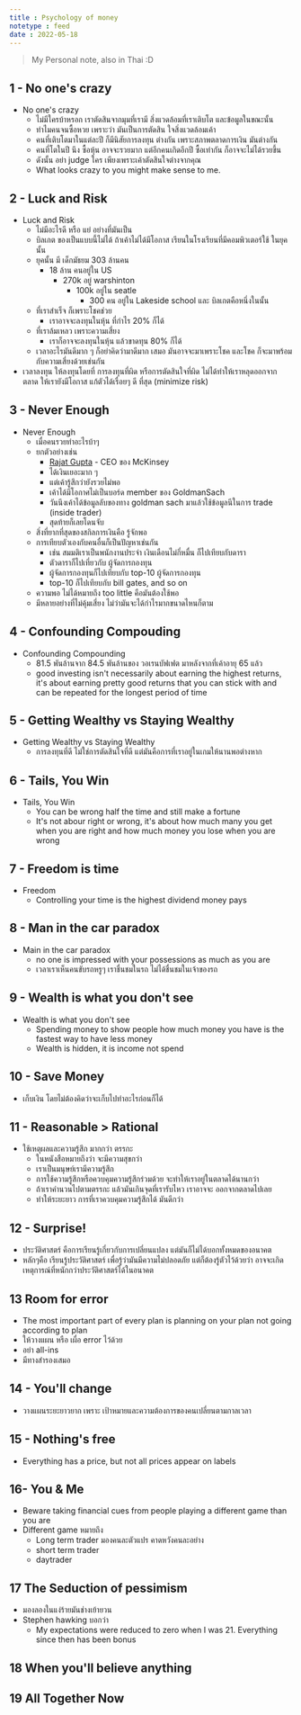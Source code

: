 ```yaml
---
title : Psychology of money
notetype : feed
date : 2022-05-18
---
```


> My Personal note, also in Thai :D

## 1 -  No one's crazy
- No one's crazy
	- ไม่มีใครบ้าหรอก เราตัดสินจากมุมที่เรามี สิ่งแวดล้อมที่เราเติบโต และข้อมูลในขณะนั้น
	- ทำไมคนจนซื้อหวย เพราะว่า มันเป็นการตัดสิน ใจสิ่งแวดล้อมเค้า
	- คนที่เติบโตมาในแต่ละปี ก็มีนิสัยการลงทุน ต่างกัน เพราะสภาพตลาดการเงิน มันต่างกัน
	- คนที่โตในปี นึง ซื้อหุ้น อาจจะรวยมาก แต่อีกคนเกิดอีกปี ซื้อเท่ากัน ก็อาจจะไม่ได้รวยขึ้น
	- ดังนั้น อย่า judge ใคร เพียงเพราะเค้าตัดสินใจต่างจากคุณ
	- What looks crazy to you might make sense to me.

## 2 - Luck and Risk
- Luck and Risk
	- ไม่มีอะไรดี หรือ แย่ อย่างที่มันเป็น
	- บิลเกต ของเป็นแบบนี้ไม่ได้ ถ้าเค้าไม่ได้มีโอกาส เรียนในโรงเรียนที่มีคอมพิวเตอร์ใช้ ในยุคนั้น
	- ยุคนั้น มี เด็กมัธยม 303 ล้านคน
		- 18 ล้าน คนอยู่ใน US
			-  270k อยู่ warshinton
				- 100k อยู่ใน seatle
					- 300 คน อยู่ใน Lakeside school และ บิลเกตคือหนึ่งในนั้น
	- ที่เราสำเร็จ ก็เพราะโชคช่วย
		- เราอาจจะลงทุนในหุ้น ที่กำไร 20% ก็ได้
	- ที่เราล้มเหลว เพราะความเสี่ยง
		- เราก็อาจจะลงทุนในหุ้น แล้วขาดทุน 80% ก็ได้
	- เวลาอะไรมันดีมาก ๆ ก็อย่าคิดว่ามาดีมาก เสมอ มันอาจจะมาเพราะโชค และโชค ก็จะมาพร้อมกับความเสี่ยงด้วยเช่นกัน
- เวลาลงทุน ให้ลงทุนโดยที่ การลงทุนที่ผิด หรือการตัดสินใจที่ผิด ไม่ได้ทำให้เราหลุดออกจากตลาด ให้เรายังมีโอกาส แก้ตัวได้เรื่อยๆ ดี ที่สุด (minimize risk)


## 3 - Never Enough
- Never Enough
	- เมื่อคนรวยทำอะไรบ้าๆ
	- ยกตัวอย่างเช่น
		- [Rajat Gupta](https://en.wikipedia.org/wiki/Rajat_Gupta) - CEO ของ McKinsey
		- ได้เงินเยอะมาก ๆ
		- แต่เค้ารู้สึกว่ายังรวยไม่พอ
		- เค้าได้มีโอกาศไม่เป็นบอร์ด member ของ GoldmanSach
		- วันนึงเค้าได้ข้อมูลลับของทาง goldman sach มาแล้วใช้ข้อมูลนีในการ trade (inside trader)
		- สุดท้ายก็เลยโดนจับ
	- สิ่งที่ยากที่สุดของสกิลการเงินคือ รู้จักพอ
	- การเทียบตัวเองกับคนอื่นก็เป็นปัญหาเช่นกัน
		- เช่น สมมติเราเป็นพนักงานประจำ เงินเดือนไม่กี่หมื่น ก็ไปเทียบกับดารา
		- ตัวดาราก็ไปเที่ยวกับ ผู้จัดการกองทุน
		- ผู้จัดการกองทุนก็ไปเทียบกับ top-10 ผู้จัดการกองทุน
		- top-10 ก็ไปเทียบกับ bill gates, and so on
	- ความพอ ไม่ได้หมายถึง too little คือมันต้องใช้พอ
	- มีหลายอย่างที่ไม่คุ้มเสี่ยง ไม่ว่ามันจะได้กำไรมากขนาดไหนก็ตาม

## 4 - Confounding Compouding
- Confounding Compounding
	- 81.5 พันล้านจาก 84.5 พันล้านของ วอเรนบัฟเฟต มาหลังจากที่เค้าอายุ 65 แล้ว
	- good investing isn't necessarily about earning the highest returns, it's about earning pretty good returns that you can stick with and can be repeated for the longest period of time

## 5 - Getting Wealthy vs Staying Wealthy
- Getting Wealthy vs Staying Wealthy
	- การลงทุนที่ดี ไม่ใช่การตัดสินใจที่ดี แต่มันคือการที่เราอยู่ในเกมให้นานพอต่างหาก

## 6 - Tails, You Win
- Tails, You Win
	- You can be wrong half the time and still make a fortune
	- It's not abour right or wrong, it's about how much many you get when you are right and how much money you lose when you are wrong

## 7 - Freedom is time
- Freedom
	- Controlling your time is the highest dividend money pays

## 8 - Man in the car paradox
- Main in the car paradox
	- no one is impressed with your possessions as much as you are
	- เวลาเราเห็นคนขับรถหรูๆ เราชื่นชมในรถ ไม่ได้ชื่นชมในเจ้าของรถ

## 9 - Wealth is what you don't see
- Wealth is what you don't see
	- Spending money to show people how much money you have is the fastest way to have less money
	- Wealth is hidden, it is income not spend

## 10 - Save Money
- เก็บเงิน โดยไม่ต้องคิดว่าจะเก็บไปทำอะไรก่อนก็ได้

## 11 - Reasonable > Rational
- ใช้เหตุผลและความรู้สึก มากกว่า ตรรกะ
	- ในหนังสือหมายถึงว่า จะมีความสุขกว่า
	- เราเป็นมนุษย์เรามีความรู้สึก
	- การใช้ความรู้สึกหรือควบคุมความรู้สึกร่วมด้วย จะทำให้เราอยู่ในตลาดได้นานกว่า
	- ถ้าเราคำนวนไปตามตรรกะ แล้วมันเกินจุดที่เรารับไหว เราอาจจะ ออกจากตลาดไปเลย
	- ทำให้ระยะยาว การที่เราควบคุมความรู้สึกได้ มันดีกว่า

## 12 - Surprise!
- ประวัติศาสตร์ คือการเรียนรู้เกี่ยวกับการเปลี่ยนแปลง แต่มันก็ไม่ได้บอกทั้งหมดของอนาคต
- หลักๆคือ เรียนรู้ประวัติศาสตร์ เพื่อรู้ว่ามันมีความไม่ปลอดภัย แต่ก็ต้องรู้ตัวไว้ด้วยว่า อาจจะเกิดเหตุการณ์ที่หนักกว่าประวัติศาสตร์ได้ในอนาคต

## 13 Room for error
- The most important part of every plan is planning on your plan not going according to plan
- ให้วางแผน หรือ เผื่อ error ไว้ด้วย
- อย่า all-ins
- มีทางสำรองเสมอ

## 14 - You'll change
- วางแผนระยะยาวยาก เพราะ เป้าหมายและความต้องการของคนเปลี่ยนตามกาลเวลา

## 15 - Nothing's free
- Everything has a price, but not all prices appear on labels

## 16- You & Me
- Beware taking financial cues from people playing a different game than you are
- Different game หมายถึง
	- Long term trader มองคนละตัวแปร คาดหวังคนละอย่าง
	- short term trader
	- daytrader

## 17 The Seduction of pessimism
- มองลองในแง่ร้ายมันช่างเย้ายวน
- Stephen hawking บอกว่า
	- My expectations were reduced to zero when I was 21. Everything since then has been bonus

## 18 When you'll believe anything


## 19 All Together Now

